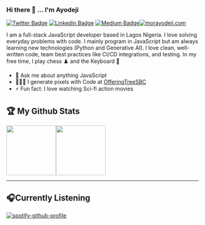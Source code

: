 ### Hi there 👋 ... I'm Ayodeji

[![Twitter Badge](https://img.shields.io/badge/-%40morayodeji-1ca0f1?style=flat-square&labelColor=1ca0f1&logo=Twitter&logoColor=white&link=https://twitter.com/morayodeji)](https://twitter.com/morayodeji) [![Linkedin Badge](https://img.shields.io/badge/-moronkejiayodeji-blue?style=flat-square&logo=Linkedin&logoColor=white&link=https://www.linkedin.com/in/moronkeji-ayodeji/)](https://www.linkedin.com/in/moronkeji-ayodeji/) [![Medium Badge](https://img.shields.io/badge/-@moronkejiayodeji-79359c?style=flat-square&labelColor=000000&logo=Medium&link=https://morayodeji.medium.com/)](https://morayodeji.medium.com/)[![morayodeji.com](https://img.shields.io/badge/-techgleanings.com-000000?style=flat-square&logo=hashnode&logoColor=white)](https://techgleanings.com/)

I am a full-stack JavaScript developer based in Lagos Nigeria. I love solving everyday problems with code. I mainly program in JavaScript but am always learning new technologies (Python and Generative AI). I love clean, well-written code, team best practices like CI/CD integrations, and testing. In my free time, I play chess ♟️ and the Keyboard 🎹

- 💬 Ask me about anything JavaScript
- 👨🏻‍🏫 I generate pixels with Code at [OfferingTreeSBC](https://www.offeringtree.com/)
- ⚡ Fun fact: I love watching Sci-fi action movies

## 🏆 My Github Stats

<img align="" height='130px' src="https://github-readme-stats.vercel.app/api?username=d-beloved&hide_title=false&show_icons=true&count_private=true&line_height=21&bg_color=0,EC6C6C,FFD479,FFFC79,73FA79&theme=graywhite" /><img align="" height='130px' src="https://github-readme-stats.vercel.app/api/top-langs/?username=d-beloved&hide_title=true&layout=compact&bg_color=0,73FA79,73FDFF,7A81FF&theme=graywhite" />

---
## 🎧Currently Listening

[![spotify-github-profile](https://spotify-github-profile.vercel.app/api/view?uid=31w7ft7ossrnlcrxgeeibacykddi&cover_image=false&theme=default)](https://github.com/kittinan/spotify-github-profile)

<!-- ### Hi there 👋 -->

<!--
**d-beloved/d-beloved** is a ✨ _special_ ✨ repository because its `README.md` (this file) appears on your GitHub profile.

Here are some ideas to get you started:

- 🔭 I’m currently working on ...
- 🌱 I’m currently learning ...
- 👯 I’m looking to collaborate on ...
- 🤔 I’m looking for help with ...
- 💬 Ask me about ...
- 📫 How to reach me: ...
- 😄 Pronouns: ...
- ⚡ Fun fact: ...
-->
